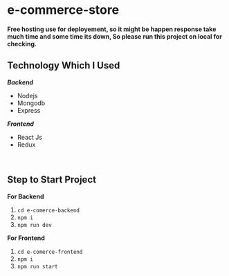 # e-commerce-store

**Free hosting use for deployement, so it might be happen response take much time and some time its down, So please run this project on local for checking.**


 ## Technology Which I Used
 ***Backend***
 - Nodejs
 - Mongodb
 - Express

 ***Frontend***
 - React Js
 - Redux

<br />

 ## Step to Start Project
 

 
**For Backend**
 1. `cd e-comerce-backend`
 2. `npm i`
 3. `npm run dev`

**For Frontend**
 1. `cd e-comerce-frontend`
 2. `npm i`
 3. `npm run start`


